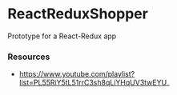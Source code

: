 # ReactReduxShopper
Prototype for a React-Redux app

### Resources
- https://www.youtube.com/playlist?list=PL55RiY5tL51rrC3sh8qLiYHqUV3twEYU_